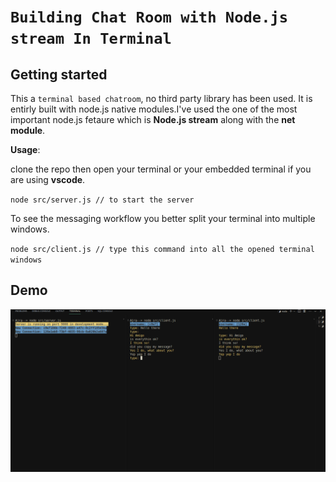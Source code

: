 # `Building Chat Room with Node.js stream In Terminal`

## Getting started

This a `terminal based chatroom`, no third party library has been used.
It is entirly built with node.js native modules.I've used the one of the most important node.js fetaure which is **Node.js stream** along with the **net module**.

**Usage**:

clone the repo then open your terminal or your embedded terminal if you are using **vscode**.

`node src/server.js // to start the server`

To see the messaging workflow you better split your terminal into multiple
windows.

`node src/client.js // type this command into all the opened terminal windows`

## Demo

![demo](chat1.png)
